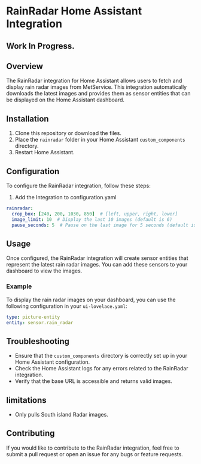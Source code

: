 # RainRadar Home Assistant Integration

## Work In Progress.
## Overview
The RainRadar integration for Home Assistant allows users to fetch and display rain radar images from MetService. This integration automatically downloads the latest images and provides them as sensor entities that can be displayed on the Home Assistant dashboard.

## Installation
1. Clone this repository or download the files.
2. Place the `rainradar` folder in your Home Assistant `custom_components` directory.
3. Restart Home Assistant.

## Configuration
To configure the RainRadar integration, follow these steps:

1. Add the Integration to configuration.yaml

```yaml
rainradar:
  crop_box: [240, 200, 1030, 850]  # [left, upper, right, lower]
  image_limit: 10  # Display the last 10 images (default is 6)
  pause_seconds: 5  # Pause on the last image for 5 seconds (default is 3)
```
## Usage
Once configured, the RainRadar integration will create sensor entities that represent the latest rain radar images. You can add these sensors to your dashboard to view the images.

### Example
To display the rain radar images on your dashboard, you can use the following configuration in your `ui-lovelace.yaml`:

```yaml
type: picture-entity
entity: sensor.rain_radar
```

## Troubleshooting
- Ensure that the `custom_components` directory is correctly set up in your Home Assistant configuration.
- Check the Home Assistant logs for any errors related to the RainRadar integration.
- Verify that the base URL is accessible and returns valid images.

## limitations
- Only pulls South island Radar images.

## Contributing
If you would like to contribute to the RainRadar integration, feel free to submit a pull request or open an issue for any bugs or feature requests.
